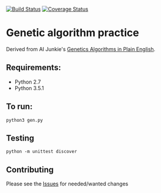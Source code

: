 [![Build Status](https://travis-ci.org/shanecav84/genalgo.svg?branch=master)](https://travis-ci.org/shanecav84/genalgo) [![Coverage Status](https://coveralls.io/repos/github/shanecav84/genalgo/badge.svg?branch=master)](https://coveralls.io/github/shanecav84/genalgo?branch=master)

# Genetic algorithm practice

Derived from AI Junkie's [Genetics Algorithms in Plain English](http://www.ai-junkie.com/ga/intro/gat1.html).

## Requirements:
* Python 2.7
* Python 3.5.1

## To run:
`python3 gen.py`

## Testing
`python -m unittest discover`

## Contributing
Please see the [Issues](https://github.com/shanecav84/genalgo/issues) for needed/wanted changes
